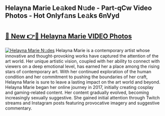 ## Helayna Marie Le𝚊ked N𝚞de - Part-qCw Video Photos - Hot Onlyf𝚊ns Le𝚊ks 6nVyd

# <h2><a href="http://ac24753.deff.icu/?id=Helayna+Marie">🔗 New 👉🔴 Helayna Marie VIDEO Photos</a></h2>

[![Helayna Marie N𝚞des](https://i.imgur.com/rIISA9y.gif)](http://ac24753.deff.icu/?id=Helayna+Marie)
Helayna Marie is a contemporary artist whose innovative and thought-provoking works have captured the attention of the art world. Her unique artistic vision, coupled with her ability to connect with viewers on a deep emotional level, has earned her a place among the rising stars of contemporary art. With her continued exploration of the human condition and her commitment to pushing the boundaries of her craft, Helayna Marie is sure to leave a lasting impact on the art world and beyond. Helayna Marie began her online journey in 2017, initially creating cosplay and gaming-related content. Her content gradually evolved, becoming increasingly sexually suggestive. She gained initial attention through Twitch streams and Instagram posts featuring provocative imagery and suggestive commentary.
